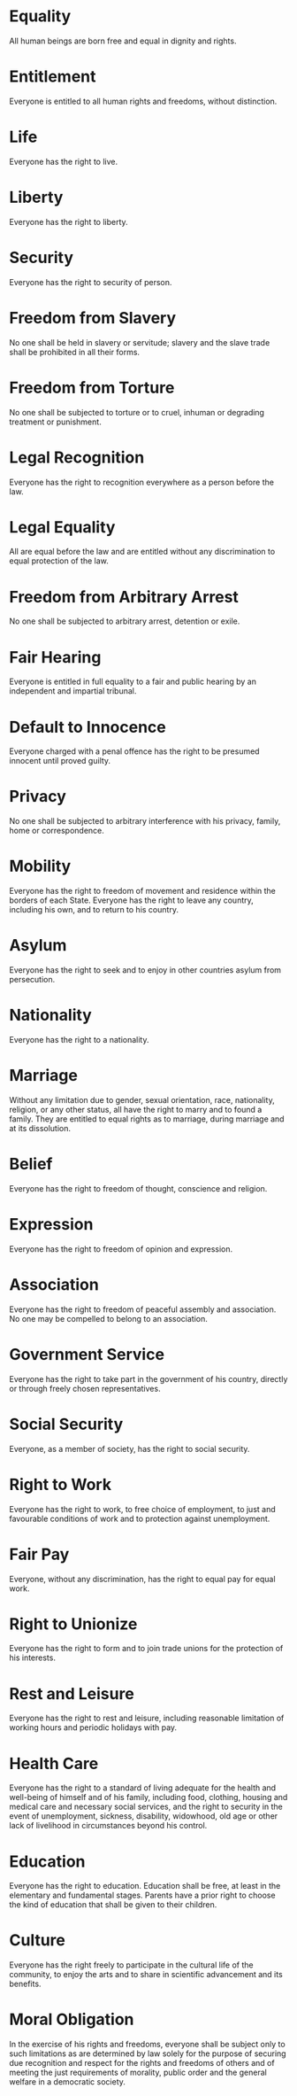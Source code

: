 # Equality

All human beings are born free and equal in dignity and rights.

# Entitlement

Everyone is entitled to all human rights and freedoms, without distinction.

# Life

Everyone has the right to live.

# Liberty

Everyone has the right to liberty.

# Security

Everyone has the right to security of person.

# Freedom from Slavery

No one shall be held in slavery or servitude; slavery and the slave trade shall be prohibited in all their forms.

# Freedom from Torture

No one shall be subjected to torture or to cruel, inhuman or degrading treatment or punishment.

# Legal Recognition

Everyone has the right to recognition everywhere as a person before the law.

# Legal Equality

All are equal before the law and are entitled without any discrimination to equal protection of the law.

# Freedom from Arbitrary Arrest

No one shall be subjected to arbitrary arrest, detention or exile.

# Fair Hearing

Everyone is entitled in full equality to a fair and public hearing by an independent and impartial tribunal.

# Default to Innocence

Everyone charged with a penal offence has the right to be presumed innocent until proved guilty.

# Privacy

No one shall be subjected to arbitrary interference with his privacy, family, home or correspondence.

# Mobility

Everyone has the right to freedom of movement and residence within the borders of each State. Everyone has the right to leave any country, including his own, and to return to his country.

# Asylum

Everyone has the right to seek and to enjoy in other countries asylum from persecution.

# Nationality

Everyone has the right to a nationality.

# Marriage

Without any limitation due to gender, sexual orientation, race, nationality, religion, or any other status, all have the right to marry and to found a family. They are entitled to equal rights as to marriage, during marriage and at its dissolution.

# Belief

Everyone has the right to freedom of thought, conscience and religion.

# Expression

Everyone has the right to freedom of opinion and expression.

# Association

Everyone has the right to freedom of peaceful assembly and association. No one may be compelled to belong to an association.

# Government Service

Everyone has the right to take part in the government of his country, directly or through freely chosen representatives.

# Social Security

Everyone, as a member of society, has the right to social security.

# Right to Work

Everyone has the right to work, to free choice of employment, to just and favourable conditions of work and to protection against unemployment.

# Fair Pay

Everyone, without any discrimination, has the right to equal pay for equal work.

# Right to Unionize

Everyone has the right to form and to join trade unions for the protection of his interests.

# Rest and Leisure

Everyone has the right to rest and leisure, including reasonable limitation of working hours and periodic holidays with pay.

# Health Care

Everyone has the right to a standard of living adequate for the health and well-being of himself and of his family, including food, clothing, housing and medical care and necessary social services, and the right to security in the event of unemployment, sickness, disability, widowhood, old age or other lack of livelihood in circumstances beyond his control.

# Education

Everyone has the right to education. Education shall be free, at least in the elementary and fundamental stages. Parents have a prior right to choose the kind of education that shall be given to their children.

# Culture

Everyone has the right freely to participate in the cultural life of the community, to enjoy the arts and to share in scientific advancement and its benefits.

# Moral Obligation

In the exercise of his rights and freedoms, everyone shall be subject only to such limitations as are determined by law solely for the purpose of securing due recognition and respect for the rights and freedoms of others and of meeting the just requirements of morality, public order and the general welfare in a democratic society.

